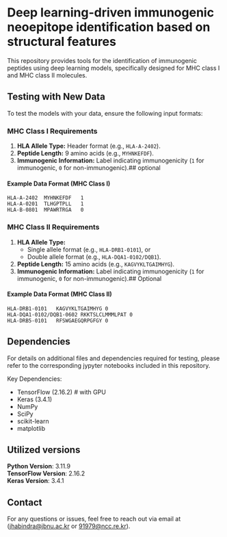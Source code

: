# Deep learning-driven immunogenic neoepitope identification based on structural features 

This repository provides tools for the identification of immunogenic peptides using deep learning models, specifically designed for MHC class I and MHC class II molecules.  

## Testing with New Data
To test the models with your data, ensure the following input formats:  

### **MHC Class I Requirements**
1. **HLA Allele Type:** Header format (e.g., `HLA-A-2402`).
2. **Peptide Length:** 9 amino acids (e.g., `MYHNKEFDF`).
3. **Immunogenic Information:** Label indicating immunogenicity (`1` for immunogenic, `0` for non-immunogenic).## optional

#### **Example Data Format (MHC Class I)**  
```
HLA-A-2402	MYHNKEFDF	1  
HLA-A-0201	TLHGPTPLL	1  
HLA-B-0801	MPAWRTRGA	0  
```

### **MHC Class II Requirements**
1. **HLA Allele Type:** 
   - Single allele format (e.g., `HLA-DRB1-0101`), or  
   - Double allele format (e.g., `HLA-DQA1-0102/DQB1`).
2. **Peptide Length:** 15 amino acids (e.g., `KAGVYKLTGAIMHYG`).
3. **Immunogenic Information:** Label indicating immunogenicity (`1` for immunogenic, `0` for non-immunogenic).## Optional

#### **Example Data Format (MHC Class II)**  
```
HLA-DRB1-0101	KAGVYKLTGAIMHYG	0  
HLA-DQA1-0102/DQB1-0602	RKKTSLCLMMMLPAT	0  
HLA-DRB5-0101	RFSWGAEGQRPGFGY	0  
```


## Dependencies
For details on additional files and dependencies required for testing, please refer to the corresponding jypyter notebooks included in this repository.

Key Dependencies:
- TensorFlow (2.16.2) # with GPU
- Keras (3.4.1)
- NumPy
- SciPy
- scikit-learn
- matplotlib
## Utilized versions
**Python Version**: 3.11.9  
**TensorFlow Version**: 2.16.2  
**Keras Version**: 3.4.1


## Contact
For any questions or issues, feel free to reach out via email at (jhabindra@jbnu.ac.kr or 91979@ncc.re.kr).


